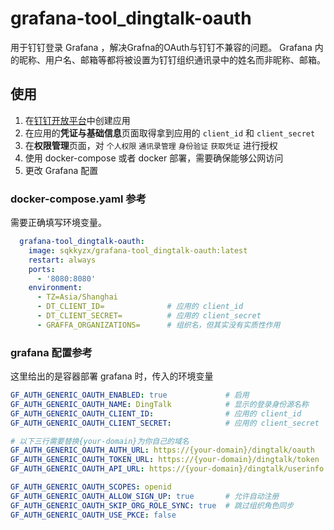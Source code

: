 # grafana-tool_dingtalk-oauth

用于钉钉登录 Grafana ，解决Grafna的OAuth与钉钉不兼容的问题。
Grafana 内的昵称、用户名、邮箱等都将被设置为钉钉组织通讯录中的姓名而非昵称、邮箱。

## 使用

1. 在[钉钉开放平台](https://open-dev.dingtalk.com/fe/app)中创建应用
2. 在应用的**凭证与基础信息**页面取得拿到应用的 `client_id` 和 `client_secret`
3. 在**权限管理**页面，对 `个人权限` `通讯录管理` `身份验证` `获取凭证` 进行授权
4. 使用 docker-compose 或者 docker 部署，需要确保能够公网访问
5. 更改 Grafana 配置

### docker-compose.yaml 参考

需要正确填写环境变量。

```yaml
  grafana-tool_dingtalk-oauth:
    image: sqkkyzx/grafana-tool_dingtalk-oauth:latest
    restart: always
    ports:
      - '8080:8080'
    environment:
      - TZ=Asia/Shanghai
      - DT_CLIENT_ID=              # 应用的 client_id
      - DT_CLIENT_SECRET=          # 应用的 client_secret
      - GRAFFA_ORGANIZATIONS=      # 组织名，但其实没有实质性作用
```

### grafana 配置参考

这里给出的是容器部署 grafana 时，传入的环境变量

```yaml
GF_AUTH_GENERIC_OAUTH_ENABLED: true             # 启用
GF_AUTH_GENERIC_OAUTH_NAME: DingTalk            # 显示的登录身份源名称
GF_AUTH_GENERIC_OAUTH_CLIENT_ID:                # 应用的 client_id
GF_AUTH_GENERIC_OAUTH_CLIENT_SECRET:            # 应用的 client_secret

# 以下三行需要替换{your-domain}为你自己的域名
GF_AUTH_GENERIC_OAUTH_AUTH_URL: https://{your-domain}/dingtalk/oauth
GF_AUTH_GENERIC_OAUTH_TOKEN_URL: https://{your-domain}/dingtalk/token
GF_AUTH_GENERIC_OAUTH_API_URL: https://{your-domain}/dingtalk/userinfo

GF_AUTH_GENERIC_OAUTH_SCOPES: openid
GF_AUTH_GENERIC_OAUTH_ALLOW_SIGN_UP: true       # 允许自动注册
GF_AUTH_GENERIC_OAUTH_SKIP_ORG_ROLE_SYNC: true  # 跳过组织角色同步
GF_AUTH_GENERIC_OAUTH_USE_PKCE: false
```
